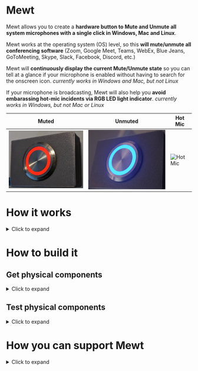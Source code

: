 # Mewt
Mewt allows you to create a **hardware button to Mute and Unmute all system microphones with a single click in Windows, Mac and Linux**.  

Mewt works at the operating system (OS) level, so this **will mute/unmute all conferencing software** (Zoom, Google Meet, Teams, WebEx, Blue Jeans, GoToMeeting, Skype, Slack, Facebook, Discord, etc.)

Mewt will **continuously display the current Mute/Unmute state** so you can tell at a glance if your microphone is enabled without having to search for the onscreen icon. _currently works in Windows and Mac, but not Linux_

If your microphone is broadcasting, Mewt will also help you **avoid embarassing hot-mic incidents via RGB LED light indicator**. _currently works in Windows, but not Mac or Linux_

Muted | Unmuted | Hot Mic
------------ | ------------- | -------------
![Mewted](/images/mewt.png) | ![Unmewted](/images/unmewt.png) | ![Hot Mic](/images/hotmic.gif)

# How it works
<details>
 <summary>Click to expand</summary> 

Mewt is made up of 2 parts: 
   
1. Physical components
   1. A physical button to control mute state, with a built-in RGB LED to display mute state / hot-mic
   1. An Arduino microcontroller to interface with the button and the LED. This is also what will communicate with your computer
1. Code running on your computer to 
   1. recognize button presses to toggle microphone mute/unmute
   1. read microphone mute/unmute state and send information to the physical components to display status
   1. read microphone volume levels and send information to the physical components to display hot-mic
![mewtdesign](/images/mewtdesign.png)

</details>

# How to build it
## Get physical components
<details>
 <summary>Click to expand</summary>

### 1. Get a button (~$3 - $20)
* $18[![deluxemomentary](/images/deluxemomentary.png)](https://www.ebay.com/itm/333311892227)

  <details>
   <summary>Click to expand

  **Things to consider**
     </summary> 

  * **Size**: too small makes it hard to press, too big and it takes up desk space.  
  * **Depth**: shallower buttons are easier to mount
  * **LED**: you can find buttons without LED lights, with a single colored LED light, with two color LEDs, or even with RGB (Red/Green/Blue) LEDs.  Buttons with RGB LEDs allows Mewt to function fully, but they are also often bulkier, pricier and more difficult to wire.  
  * **State**: after you press it once, if it stays depressed (On state) and vice versa, it is called a "latching" button.  If after you press it, the button resets itself so that you can never tell if it's On or Off by visually looking at it, then it is called a "momentary" button.  Mewt works with either.
  * **Form factor**: Mewt can also work as a toggle switch instead of a button
  * **Common anode vs Common cathode**:  Mewt works with either.  This just affects how you physically connect it to the Arduino.
  * **Voltage**: 3V-6V are best as that is what Arduinos output.  I have had no issues with 12V.  I don't think Arduinos can drive 120/220V.
  * **Resistor**: Buttons with built-in LEDs typically have resistors already and do not need separate resistors
  * **SPST/SPDT/DPST/DPDT**: Super confusing, right?  Here's a [link that explains](https://spemco.com/blog/single-pole-triple-throw-triple-pole-single-throw-spst-dpdt-etc-how-to-tell-the-difference) it. TL;DR: get an SPST or SPDT.  avoid DPST/DPDT, they're overkill.

  **Other Examples**: 

  _ |Latch | Momentary | Switch 
  ------------- | ------------- | ------------- | -------------
  Basic | $3[![basiclatching](/images/basiclatching.png)](https://www.amazon.com/dp/B07WGNSRXR) | $3[![basicmomentary](/images/basicmomentary.png)](https://www.amazon.com/dp/B07VSFLTMJ) | $3[![basictoggleswitch](/images/basictoggleswitch.png)](https://www.amazon.com/dp/B07SXRKY6C/) 
  Deluxe | $8[![deluxelatching](/images/deluxelatching.png)](https://www.amazon.com/gp/product/B07KQ3P2Y2) | $18[![deluxemomentary](/images/deluxemomentary.png)](https://www.ebay.com/itm/333311892227) | $10[![deluxetoggleswitch](/images/deluxetoggleswitch.png)](https://www.amazon.com/gp/product/B008DG7NWQ) 
  </details>

### 2. Get an Arduino microcontroller (~$10)
* $8[![cheappromicro](/images/cheappromicro.png)](https://www.amazon.com/dp/B07J2Q3ZD5/)
  <details>
   <summary>Click to expand

   **Things to consider**
     </summary>

  Any Arduino model (Pro Micro, Nano, Uno, etc) should work.  Pick the USB connector of your choice (Micro-USB, Mini-USB, UBS-C), Mewt is agnostic.  
  **Things to consider**:
  * **Size**: Pro Micro is the smallest, followed closely by the Nano. Unos are pretty big
  * **To solder or not**: if you don't want to solder, get an Uno or a Pro Micro/Nano with pre-soldered headers ![headers](/images/arduino-with-header.png) and a breadboard ![breadboard](/images/breadboard.png).  _Headers are the pins that stick out from the Arduino_

  **Examples**: 

  _ | Pro Micro | Nano | Nano 
  ------------ | ------------- | ------------- | -------------
  Size | Smallest ![promicro](/images/promicro.png) | Slightly larger ![nano](/images/nano.png)| Large ![uno](/images/uno.png)
  With Headers  | N/A |  [$6](https://www.amazon.com/dp/B082HGQ24C/) | [$11](https://www.amazon.com/dp/B016D5KOO)
  Without Headers  | [$8](https://www.amazon.com/dp/B07J2Q3ZD5) | [$13](https://www.amazon.com/dp/B07VX7MX27) | N/A
  </details>


### 3. Get wires, solder, soldering iron

You may be interested in building a simplified version of Mewt because you don't want to solder, or because it is a good way to learn/experiment, or as a project for your kids. 
  <details>
   <summary>If so, click here to expand</summary> 

### Basic Mewt

**Get an Arduino Starter Kit**: 
* $20[![arduinostarterkit](/images/arduinostarterkit.png)](https://www.amazon.com/dp/B01DGD2GAO/)

It will come with everything you need (Arduino, breadboard, wires, buttons, LEDs, resistors).  Plus you still have spare parts to make other projects when you're done!

 </details>
 
_Note: these are not referral links, I do not benefit from you clicking on these links.  I am not making an endorsement for Amazon or specific 3rd party merchants.  These are purely to help people get started_
</details>

## Test physical components
<details>
 <summary>Click to expand</summary>

### 1. Plug in your Arduino and find its COM port
* Windows
  <details>
   <summary>Click to expand</summary>
 
   1. click Start [![clickstart](/images/screenshots/windows/clickstart.png)]
   1. type in **_device manager_** to search and open [![devicemanager](/images/screenshots/windows/devicemanager.png)
   1. scroll down to **_ports_** and expand it.  _Note: you may not see a Ports listing until after the next step, don't panic._
   1. now plug your Arduino into your computer's USB port.  Depending on your Arduino model, you may see some lights blink on your Arduino at this point.
   1. the **_Device Manager_** window may refresh at this point.  scroll down to **_ports_**, and expand it (again).
   1. you should see a listing for **_Arduino [specific model] (COMx)_** where **_x_** is usually a number from 3 - 15 [![ports](/images/screenshots/windows/ports.png)
   1. jot down the COMx serial port somewhere, we'll need to reference it later
   * _If you do not see your Arduino here, or if you see a question mark icon, we will need to [Troubleshoot](#Troubleshooting)_
   </details>

* Mac
  <details>
   <summary>Click to expand</summary>
   
   1. click **_Finder->Applications->Utilities->Terminal_** [![terminal](/images/screenshots/mac/terminal.png)
   1. in the Terminal window, type in **_ls /dev/tty.*_** and hit enter. Make a mental note of the results.  [![portsbeforearduino](/images/screenshots/mac/portsbeforearduino.png)
   1. now plug your Arduino into your computer's USB port.  Depending on your Arduino model, you may see some lights blink on your Arduino at this point.
   1. in the Terminal window, type in **_ls /dev/tty.*_** and hit enter (again). [![portsafterarduino](/images/screenshots/mac/portsafterarduino.png)
   1. jot down the new entry **_/dev/tty.XXXXXXXX_** serial port somewhere, we'll need to reference it later
   </details>
 

* Linux
  <details>
   <summary>Click to expand</summary>
   
   1. in a Terminal window, type in **_ls /dev/tty.*_** and hit enter. Make a mental note of the results.  [![portsbeforearduino](/images/screenshots/mac/portsbeforearduino.png)
   1. now plug your Arduino into your computer's USB port.  Depending on your Arduino model, you may see some lights blink on your Arduino at this point.
   1. in the Terminal window, type in **_ls /dev/tty.*_** and hit enter (again). [![portsafterarduino](/images/screenshots/mac/portsafterarduino.png)
   1. jot down the new entry **_/dev/tty.XXXXXXXX_** serial port somewhere, we'll need to reference it later
   </details>

### 2. Download and install the Arduino IDE to test your Arduino
<details>
 <summary>Click to expand</summary>

1. go to [The Arduino Download Page](https://www.arduino.cc/en/software) to download the latest IDE for your OS
1. install and launch the IDE
1. select **_File->New_** and delete everything in the new window that opens up
1. select **_Tools->Ports_** and choose the same serial port that you jotted down earlier [![portselection](/images/screenshots/arduino/portselection.png)
1. in the editor window paste in this code borrowed from **Abdullah Al Mamun** from [Instructables.com](https://www.instructables.com/Arduino-Function-Serialread-And-SerialreadString/) 
 ```c
 String a;
 void setup() {
  Serial.begin(9600); // opens serial port, sets data rate to 9600 bps
 }

 void loop() {
  while(Serial.available()) {
   a= Serial.readString();// read the incoming data as string
   Serial.println(a);
  }
 }
```
1. select **_Sketch->Verify/Compile_**.  You can click **_Cancel_** when it prompts you to save the sketch folder.  [![verifycompile](/images/screenshots/arduino/verifycompile.png)
1. you should see a green **Done Compiling** status at the bottom of your Arduino window [![donecompiling](/images/screenshots/arduino/donecompiling.png)
1. select **_Sketch->Upload_**.  You will be prompted to save again, feel free to click **_Cancel_** again. [![upload](/images/screenshots/arduino/upload.png)
1. you should see the status change to **Uploading**, the lights on the Arduino should blink, followed by a green **Done Uploading** status at the bottom of your Arduino window. [![doneuploading](/images/screenshots/arduino/doneuploading.png)
1. select **_Tools->Serial Monitor_** [![serialmonitor](/images/screenshots/arduino/serialmonitor.png)
1. make sure the 2 selections on the lower right hand of the screen are: **Both NL & CR** and **9600 baud** [![serialmonitorparameter](/images/screenshots/arduino/serialmonitorparameter.png)
1. in the text box, type in **_Hello World_** and click **_Send_**
1. if all goes well, you should see the same words show up below the text box next to a timestamp [![helloworld](/images/screenshots/arduino/helloworld.png)
1. **Congratulations** if this is your first Arduino program!  
</details>

### 3. Test your button 
<details>
 <summary>Click to expand</summary>

* **SPST/SPDT/DPST/DPDT**: Here's a [link that explains](https://spemco.com/blog/single-pole-triple-throw-triple-pole-single-throw-spst-dpdt-etc-how-to-tell-the-difference) it.

**If your button is a SPST**
   <details>
   <summary>Click to expand</summary>
   
   Then, it should have 2 switch terminals.  
   * A Common (sometimes labeled **C**)
   * A Normally Open (sometimes labeled **NO**)
   
   </details>

**If your button is a SPDT**
   <details>
   <summary>Click to expand</summary>
   
   Then, it should have 3 switch terminals.  
   ![spdtschematics](/images/spdtschematics.png)
   * A Common (sometimes labeled **C**)
   * A Normally Open (sometimes labeled **NO**)
   * A Normally Closed (sometimes labeled **NC**)
   
   </details>
   


* Connect the **NO** terminal to **D2** on your Arduino
* Connect the **C** terminal to **GND** on your Arduino
* _Preferably make connections with jumper cables and a breadboard rather than directly soldering_**
  ![buttontestwiring](/images/buttontestwiring.png)
</details>
</details>



# How you can support Mewt
<details>
 <summary>Click to expand</summary>
 
 All I ask is that you take a moment to do something kind.  
  
 * Think of what you would have been willing to contribute to the Mewt project (however small the amount), and donate that to your favorite charity instead.
 
 * See someone hungry or cold?  Buy them a small meal or cheap socks.
 
 * Have elderly neighbors?  Offer to help shovel their driveway or mow their lawn.
 
 * People across the political divide have you on edge?  Bake them some cookies just to be nice.
 
 * Even something as simple as given a random stranger your best smile.  
 
 If you can report back via this 5 second [#UnMewtForGood questionnaire](https://www.surveymonkey.com/r/DFHGL6H), it would really make my day.  I'm hoping we can push out $1000 and/or 100 hours of kindness from this little corner of the internet.
 </details>

